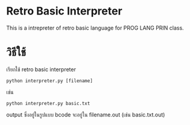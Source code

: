 # Retro Basic Interpreter
This is a intrepreter of retro basic language for PROG LANG PRIN class.
# วิธีใช้
เรียกใช้ retro basic interpreter
```
python interpreter.py [filename]
```
เช่น 
```
python interpreter.py basic.txt
```
output ซึ่งอยู่ในรูปแบบ bcode จะอยู่ใน filename.out (เช่น basic.txt.out)
